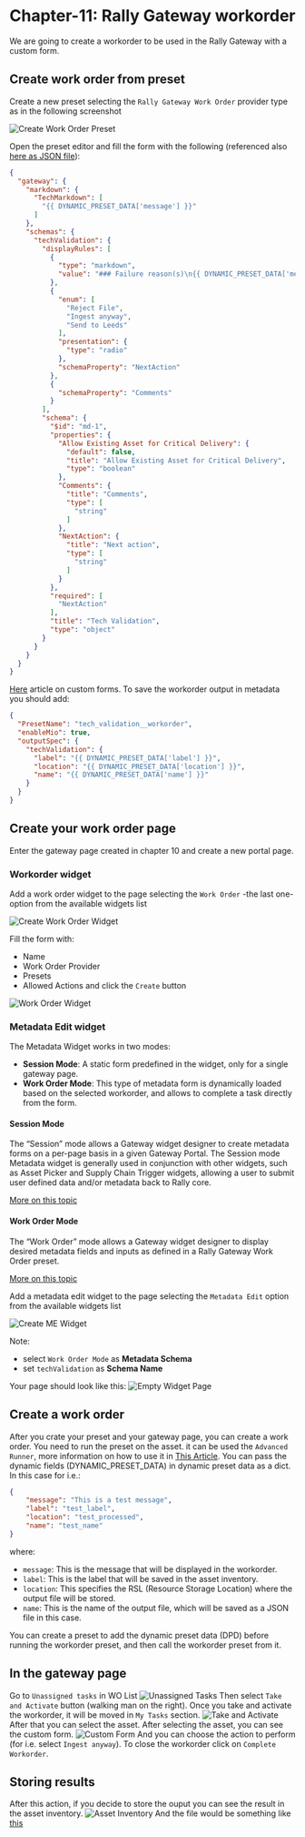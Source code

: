# Chapter-11: Rally Gateway workorder
We are going to create a workorder to be used in the Rally Gateway with a custom form.

## Create work order from preset
Create a new preset selecting the `Rally Gateway Work Order` provider type as in the following screenshot

![Create Work Order Preset](./images/create_wo_preset.png)

Open the preset editor and fill the form with the following (referenced also [here as JSON file](workorder.json)):

```json
{
  "gateway": {
    "markdown": {
      "TechMarkdown": [
        "{{ DYNAMIC_PRESET_DATA['message'] }}"
      ]
    },
    "schemas": {
      "techValidation": {
        "displayRules": [
          {
            "type": "markdown",
            "value": "### Failure reason(s)\n{{ DYNAMIC_PRESET_DATA['message'] }}"
          },
          {
            "enum": [
              "Reject File",
              "Ingest anyway",
              "Send to Leeds"
            ],
            "presentation": {
              "type": "radio"
            },
            "schemaProperty": "NextAction"
          },
          {
            "schemaProperty": "Comments"
          }
        ],
        "schema": {
          "$id": "md-1",
          "properties": {
            "Allow Existing Asset for Critical Delivery": {
              "default": false,
              "title": "Allow Existing Asset for Critical Delivery",
              "type": "boolean"
            },
            "Comments": {
              "title": "Comments",
              "type": [
                "string"
              ]
            },
            "NextAction": {
              "title": "Next action",
              "type": [
                "string"
              ]
            }
          },
          "required": [
            "NextAction"
          ],
          "title": "Tech Validation",
          "type": "object"
        }
      }
    }
  }
}
```
[Here](https://sdvi.my.site.com/support/s/article/Metadata-Form-Use-in-Rally-and-Gateway) article on custom forms. 
To save the workorder output in metadata you should add:
```json
{
  "PresetName": "tech_validation__workorder",
  "enableMio": true,
  "outputSpec": {
    "techValidation": {
      "label": "{{ DYNAMIC_PRESET_DATA['label'] }}",  
      "location": "{{ DYNAMIC_PRESET_DATA['location'] }}",
      "name": "{{ DYNAMIC_PRESET_DATA['name'] }}"
    }
  }
}
```

## Create your work order page
Enter the gateway page created in chapter 10 and create a new portal page.


### Workorder widget
Add a work order widget to the page selecting the `Work Order` -the last one- option from the available widgets list

![Create Work Order Widget](./images/add_wo_list_widget.png)

Fill the form with:
* Name
* Work Order Provider
* Presets
* Allowed Actions
and click the `Create` button

![Work Order Widget](./images/wo_widget_creation.png)

### Metadata Edit widget
The Metadata Widget works in two modes:
* **Session Mode**: A static form predefined in the widget, only for a single gateway page.
* **Work Order Mode**: This type of metadata form is dynamically loaded based on the selected workorder, and allows to complete a task directly from the form.

#### Session Mode
The “Session” mode allows a Gateway widget designer to create metadata forms on a per-page basis in a given Gateway Portal. The Session mode Metadata widget is generally used in conjunction with other widgets, such as Asset Picker and Supply Chain Trigger widgets, allowing a user to submit user defined data and/or metadata back to Rally core.

[More on this topic](https://sdvi.my.site.com/support/s/article/Gateway-Widget-Metadata-Edit-Session-Mode)
#### Work Order Mode
The “Work Order” mode allows a Gateway widget designer to display desired metadata fields and inputs as defined in a Rally Gateway Work Order preset.

[More on this topic](https://sdvi.my.site.com/support/s/article/Gateway-Widget-Metadata-Edit-Work-Order-Mode)

Add a metadata edit widget to the page selecting the `Metadata Edit` option from the available widgets list

![Create ME Widget](./images/create_me_widget.png)

Note:
* select `Work Order Mode` as **Metadata Schema**
* set `techValidation` as **Schema Name**

Your page should look like this:
![Empty Widget Page](./images/custom_form_wo_empty_page.png)

## Create a work order
After you crate your preset and your gateway page, you can create a work order.
You need to run the preset on the asset. it can be used the `Advanced Runner`, more information on how to use it in [This Article](https://sdvi.my.site.com/support/s/article/How-To-Manually-Run-Presets-and-Rules-From-The-Rally-UI). You can pass the dynamic fields (DYNAMIC_PRESET_DATA) in dynamic preset data as a dict. In this case for i.e.:
```json
{
    "message": "This is a test message",
    "label": "test_label",
    "location": "test_processed",
    "name": "test_name"
}
```
where:
* `message`: This is the message that will be displayed in the workorder.
* `label`: This is the label that will be saved in the asset inventory.
* `location`: This specifies the RSL (Resource Storage Location) where the output file will be stored.
* `name`: This is the name of the output file, which will be saved as a JSON file in this case.

You can create a preset to add the dynamic preset data (DPD) before running the workorder preset, and then call the workorder preset from it.

## In the gateway page
Go to `Unassigned tasks` in WO List
![Unassigned Tasks](./images/wo_list_unassigned.png)
Then select `Take and Activate` button (walking man on the right).
Once you take and activate the workorder, it will be moved in `My Tasks` section.
![Take and Activate](./images/activate.png)
After that you can select the asset. After selecting the asset, you can see the custom form.
![Custom Form](./images/custom_form_wo.png)
And you can choose the action to perform (for i.e. select `Ingest anyway`). To close the workorder click on `Complete Workorder`.

## Storing results
After this action, if you decide to store the ouput you can see the result in the asset inventory.
![Asset Inventory](./images/wo_result_inventory.png)
And the file would be something like
[this](./images/wo_result_file_structure.png)
